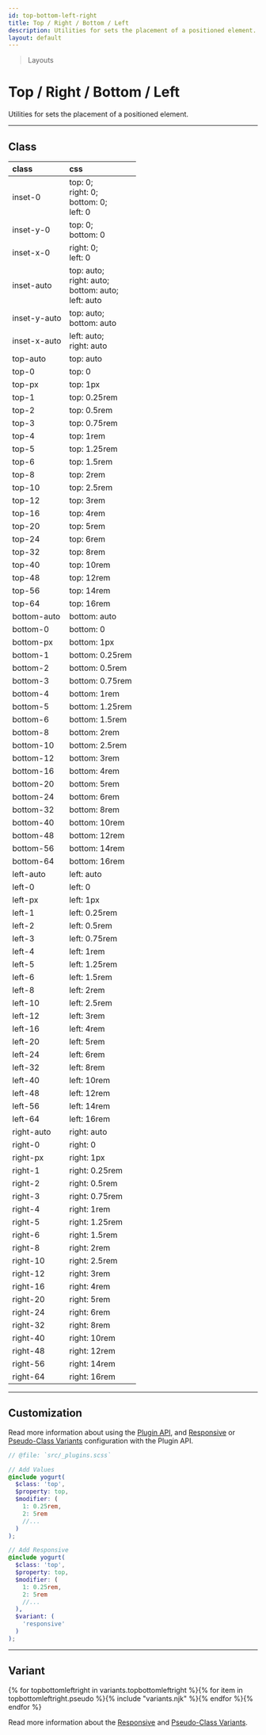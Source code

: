 ```yaml
---
id: top-bottom-left-right
title: Top / Right / Bottom / Left
description: Utilities for sets the placement of a positioned element.
layout: default
---
```


> Layouts

# Top / Right / Bottom / Left

Utilities for sets the placement of a positioned element.

---

## Class

| <span class="px-3 py-1 text-white (dark)text-charcoal-100 bg-charcoal-100 (dark)bg-gray-600 rounded-full">class</span> | <span class="px-3 py-1 text-white (dark)text-charcoal-100 bg-charcoal-100 (dark)bg-gray-600 rounded-full">css</span> |
|:--|:--|
| inset-0 | top: 0; <br> right: 0; <br> bottom: 0; <br> left: 0 |
| inset-y-0 | top: 0; <br> bottom: 0 |
| inset-x-0 | right: 0; <br> left: 0 |
| inset-auto | top: auto; <br> right: auto; <br> bottom: auto; <br> left: auto |
| inset-y-auto | top: auto; <br> bottom: auto |
| inset-x-auto | left: auto; <br> right: auto |
| top-auto | top: auto |
| top-0 | top: 0 |
| top-px | top: 1px |
| top-1 | top: 0.25rem |
| top-2 | top: 0.5rem |
| top-3 | top: 0.75rem |
| top-4 | top: 1rem |
| top-5 | top: 1.25rem |
| top-6 | top: 1.5rem |
| top-8 | top: 2rem |
| top-10 | top: 2.5rem |
| top-12 | top: 3rem |
| top-16 | top: 4rem |
| top-20 | top: 5rem |
| top-24 | top: 6rem |
| top-32 | top: 8rem |
| top-40 | top: 10rem |
| top-48 | top: 12rem |
| top-56 | top: 14rem |
| top-64 | top: 16rem |
| bottom-auto | bottom: auto |
| bottom-0 | bottom: 0 |
| bottom-px | bottom: 1px |
| bottom-1 | bottom: 0.25rem |
| bottom-2 | bottom: 0.5rem |
| bottom-3 | bottom: 0.75rem |
| bottom-4 | bottom: 1rem |
| bottom-5 | bottom: 1.25rem |
| bottom-6 | bottom: 1.5rem |
| bottom-8 | bottom: 2rem |
| bottom-10 | bottom: 2.5rem |
| bottom-12 | bottom: 3rem |
| bottom-16 | bottom: 4rem |
| bottom-20 | bottom: 5rem |
| bottom-24 | bottom: 6rem |
| bottom-32 | bottom: 8rem |
| bottom-40 | bottom: 10rem |
| bottom-48 | bottom: 12rem |
| bottom-56 | bottom: 14rem |
| bottom-64 | bottom: 16rem |
| left-auto | left: auto |
| left-0 | left: 0 |
| left-px | left: 1px |
| left-1 | left: 0.25rem |
| left-2 | left: 0.5rem |
| left-3 | left: 0.75rem |
| left-4 | left: 1rem |
| left-5 | left: 1.25rem |
| left-6 | left: 1.5rem |
| left-8 | left: 2rem |
| left-10 | left: 2.5rem |
| left-12 | left: 3rem |
| left-16 | left: 4rem |
| left-20 | left: 5rem |
| left-24 | left: 6rem |
| left-32 | left: 8rem |
| left-40 | left: 10rem |
| left-48 | left: 12rem |
| left-56 | left: 14rem |
| left-64 | left: 16rem |
| right-auto | right: auto |
| right-0 | right: 0 |
| right-px | right: 1px |
| right-1 | right: 0.25rem |
| right-2 | right: 0.5rem |
| right-3 | right: 0.75rem |
| right-4 | right: 1rem |
| right-5 | right: 1.25rem |
| right-6 | right: 1.5rem |
| right-8 | right: 2rem |
| right-10 | right: 2.5rem |
| right-12 | right: 3rem |
| right-16 | right: 4rem |
| right-20 | right: 5rem |
| right-24 | right: 6rem |
| right-32 | right: 8rem |
| right-40 | right: 10rem |
| right-48 | right: 12rem |
| right-56 | right: 14rem |
| right-64 | right: 16rem |

---

## Customization

Read more information about using the [Plugin API](/plugin-api/), and  [Responsive](/responsive) or [Pseudo-Class Variants](/pseudo-class-variants/) configuration with the Plugin API.

```scss
// @file: `src/_plugins.scss`

// Add Values
@include yogurt(
  $class: 'top',
  $property: top,
  $modifier: (
    1: 0.25rem,
    2: 5rem
    //...
  )
);

// Add Responsive
@include yogurt(
  $class: 'top',
  $property: top,
  $modifier: (
    1: 0.25rem,
    2: 5rem
    //...
  ),
  $variant: (
    'responsive'
  )
);
```

---

## Variant

<y class="flex flex-gap-2 flex-wrap justify-start items-center">{% for topbottomleftright in variants.topbottomleftright %}{% for item in topbottomleftright.pseudo %}{% include "variants.njk" %}{% endfor %}{% endfor %}</y>

Read more information about the [Responsive](/responsive) and [Pseudo-Class Variants](/pseudo-class-variants/).